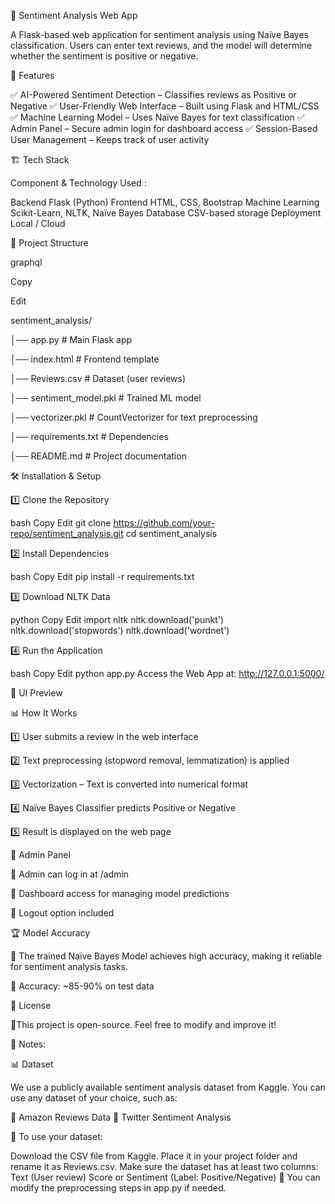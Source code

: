 🌟 Sentiment Analysis Web App

A Flask-based web application for sentiment analysis using Naïve Bayes classification. Users can enter text reviews, and the model will determine whether the sentiment is positive or negative.


🚀 Features

✅ AI-Powered Sentiment Detection – Classifies reviews as Positive or Negative
✅ User-Friendly Web Interface – Built using Flask and HTML/CSS
✅ Machine Learning Model – Uses Naïve Bayes for text classification
✅ Admin Panel – Secure admin login for dashboard access
✅ Session-Based User Management – Keeps track of user activity

🏗️ Tech Stack

Component	& Technology Used :

Backend	Flask (Python)
Frontend	HTML, CSS, Bootstrap
Machine Learning	Scikit-Learn, NLTK, Naïve Bayes
Database	CSV-based storage
Deployment	Local / Cloud

📂 Project Structure

graphql

Copy

Edit

sentiment_analysis/

│── app.py              # Main Flask app

│── index.html          # Frontend template

│── Reviews.csv         # Dataset (user reviews)

│── sentiment_model.pkl # Trained ML model

│── vectorizer.pkl      # CountVectorizer for text preprocessing

│── requirements.txt    # Dependencies

│── README.md           # Project documentation

🛠️ Installation & Setup

1️⃣ Clone the Repository

bash
Copy
Edit
git clone https://github.com/your-repo/sentiment_analysis.git
cd sentiment_analysis

2️⃣ Install Dependencies

bash
Copy
Edit
pip install -r requirements.txt

3️⃣ Download NLTK Data

python
Copy
Edit
import nltk
nltk.download('punkt')
nltk.download('stopwords')
nltk.download('wordnet')

4️⃣ Run the Application

bash
Copy
Edit
python app.py
Access the Web App at: http://127.0.0.1:5000/

🎨 UI Preview

📊 How It Works

1️⃣ User submits a review in the web interface

2️⃣ Text preprocessing (stopword removal, lemmatization) is applied

3️⃣ Vectorization – Text is converted into numerical format

4️⃣ Naïve Bayes Classifier predicts Positive or Negative

5️⃣ Result is displayed on the web page


🔑 Admin Panel

🔹 Admin can log in at /admin

🔹 Dashboard access for managing model predictions

🔹 Logout option included


🏆 Model Accuracy

🎯 The trained Naïve Bayes Model achieves high accuracy, making it reliable for sentiment analysis tasks.

📌 Accuracy: ~85-90% on test data

📜 License

👤This project is open-source. Feel free to modify and improve it!

📌 Notes:

📊 Dataset

We use a publicly available sentiment analysis dataset from Kaggle. You can use any dataset of your choice, such as:

🔹 Amazon Reviews Data
🔹 Twitter Sentiment Analysis 

💾 To use your dataset:

Download the CSV file from Kaggle.
Place it in your project folder and rename it as Reviews.csv.
Make sure the dataset has at least two columns:
Text (User review)
Score or Sentiment (Label: Positive/Negative)
📌 You can modify the preprocessing steps in app.py if needed.
